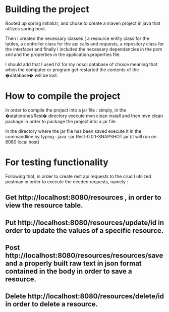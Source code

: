 # Building the project
Booted up spring initializr, and chose to create a maven project in java that utilizes spring boot. 

Then I created the necessary classes ( a resource entity class for the tables, a controller class for the api calls and requests, a repository class for the interface)  and finally I included the necessary dependencies in the pom xml and the properties in the application.properties file. 

I should add that I used h2 for my nosql database of choice meaning that when the computer or program get restarted the contents of the �database� will be lost.

# How to compile the project
In order to compile the project into a jar file : simply, in the �station/net/Rest� directory execute mvn clean install and then mvn clean package in order to package the project into a jar file.

In the directory where the jar file has been saved execute it in the commandline by typing : java -jar Rest-0.0.1-SNAPSHOT.jar.(it will run on 8080 local host)

# For testing functionality

Following that, in order to create rest api requests to the crud I utilized postman in order to execute the needed requests, namely :
	
## Get http://localhost:8080/resources , in order to view the resource 	table.

## Put http://localhost:8080/resources/update/id in order to update the values of a specific resource.

## Post http://localhost:8080/resources/resources/save and a properly built raw text in json format contained in the body in order to save a resource.

## Delete http://localhost:8080/resources/delete/id in order to delete a resource.


   
